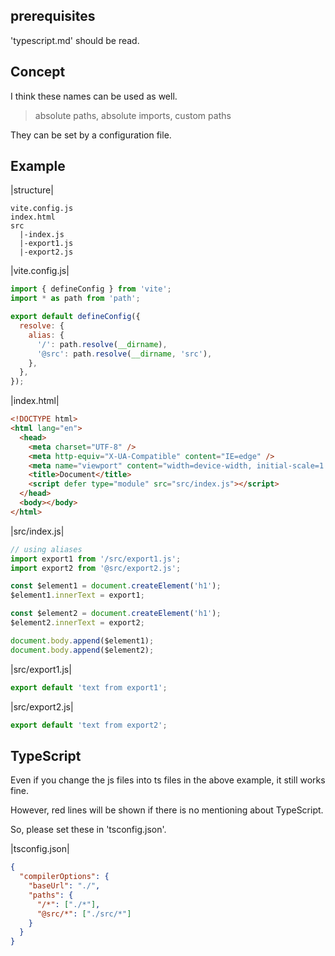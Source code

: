 ## prerequisites

'typescript.md' should be read.

## Concept

I think these names can be used as well.

> absolute paths, absolute imports, custom paths

They can be set by a configuration file.

## Example

|structure|

```
vite.config.js
index.html
src
  |-index.js
  |-export1.js
  |-export2.js
```

|vite.config.js|

```js
import { defineConfig } from 'vite';
import * as path from 'path';

export default defineConfig({
  resolve: {
    alias: {
      '/': path.resolve(__dirname),
      '@src': path.resolve(__dirname, 'src'),
    },
  },
});
```

|index.html|

```html
<!DOCTYPE html>
<html lang="en">
  <head>
    <meta charset="UTF-8" />
    <meta http-equiv="X-UA-Compatible" content="IE=edge" />
    <meta name="viewport" content="width=device-width, initial-scale=1.0" />
    <title>Document</title>
    <script defer type="module" src="src/index.js"></script>
  </head>
  <body></body>
</html>
```

|src/index.js|

```js
// using aliases
import export1 from '/src/export1.js';
import export2 from '@src/export2.js';

const $element1 = document.createElement('h1');
$element1.innerText = export1;

const $element2 = document.createElement('h1');
$element2.innerText = export2;

document.body.append($element1);
document.body.append($element2);
```

|src/export1.js|

```js
export default 'text from export1';
```

|src/export2.js|

```js
export default 'text from export2';
```

## TypeScript

Even if you change the js files into ts files in the above example, it still works fine.

However, red lines will be shown if there is no mentioning about TypeScript.

So, please set these in 'tsconfig.json'.

|tsconfig.json|

```json
{
  "compilerOptions": {
    "baseUrl": "./",
    "paths": {
      "/*": ["./*"],
      "@src/*": ["./src/*"]
    }
  }
}
```
